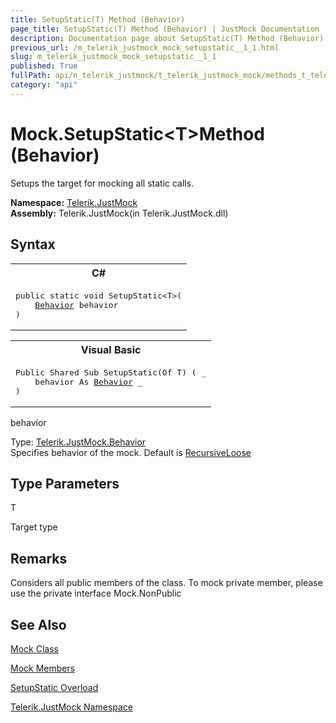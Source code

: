 ```yaml
---
title: SetupStatic(T) Method (Behavior)
page_title: SetupStatic(T) Method (Behavior) | JustMock Documentation
description: Documentation page about SetupStatic(T) Method (Behavior).
previous_url: /m_telerik_justmock_mock_setupstatic__1_1.html
slug: m_telerik_justmock_mock_setupstatic__1_1
published: True
fullPath: api/n_telerik_justmock/t_telerik_justmock_mock/methods_t_telerik_justmock_mock/overload_telerik_justmock_mock_setupstatic/m_telerik_justmock_mock_setupstatic__1_1
category: "api"
---
```


# Mock.SetupStatic&lt;T&gt;Method (Behavior)



Setups the target for mocking all static calls.


 **Namespace:**  [Telerik.JustMock](n_telerik_justmock) <br> **Assembly:** Telerik.JustMock(in Telerik.JustMock.dll)
## Syntax


<div id="syntaxCodeBlocks" class="code"><span codeLanguage="CSharp"><table><tr><th>C#</th></tr><tr><td><pre xml:space="preserve"><span class="keyword">public</span> <span class="keyword">static</span> <span class="keyword">void</span> <span class="identifier">SetupStatic</span>&lt;T&gt;(
	<a href="T_Telerik_JustMock_Behavior.html">Behavior</a> <span class="parameter">behavior</span>
)
</pre></td></tr></table></span><span codeLanguage="VisualBasicDeclaration"><table><tr><th>Visual Basic</th></tr><tr><td><pre xml:space="preserve"><span class="keyword">Public</span> <span class="keyword">Shared</span> <span class="keyword">Sub</span> <span class="identifier">SetupStatic</span>(<span class="keyword">Of</span> T) ( _
	<span class="parameter">behavior</span> <span class="keyword">As</span> <a href="T_Telerik_JustMock_Behavior.html">Behavior</a> _
)</pre></td></tr></table></span></div>



behavior<br>


Type: [Telerik.JustMock.Behavior](t_telerik_justmock_behavior) <br>Specifies behavior of the mock. Default is [RecursiveLoose](t_telerik_justmock_behavior) 



## Type Parameters




T<br>


Target type




## Remarks


Considers all public members of the class. To mock private member, please use the private interface Mock.NonPublic

## See Also



 [Mock Class](t_telerik_justmock_mock) 

 [Mock Members](allmembers_t_telerik_justmock_mock) 

 [SetupStatic Overload](overload_telerik_justmock_mock_setupstatic) 

 [Telerik.JustMock Namespace](n_telerik_justmock) 



